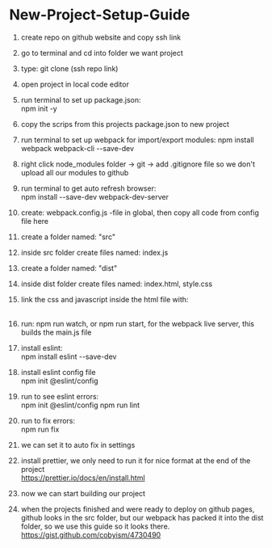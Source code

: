 # New-Project-Setup-Guide
1. create repo on github website and copy ssh link
2. go to terminal and cd into folder we want project
3. type: git clone (ssh repo link)
4. open project in local code editor
5. run terminal to set up package.json:  
npm init -y
6. copy the scrips from this projects package.json to new project
7. run terminal to set up webpack for import/export modules:
npm install webpack webpack-cli --save-dev

8. right click node_modules folder -> git -> add .gitignore file so we don't upload all our modules to github
9. run terminal to get auto refresh browser:
   <br />npm install --save-dev webpack-dev-server

10. create: webpack.config.js -file in global, then copy all code from config file here
11. create a folder named:  "src"
12. inside src folder create files named: index.js
13. create a folder named: "dist"
14. inside dist folder create files named: index.html, style.css
15. link the css and javascript inside the html file with:
  <br>   <script src="myscript.js" defer></script>
   <br>   <link rel="stylesheet" href="style.css">
16. run: npm run watch, or npm run start, for the webpack live server, this builds the main.js file
17. install eslint: 
<br> npm install eslint --save-dev
18. install eslint config file
<br> npm init @eslint/config
19. run to see eslint errors:
<br> npm init @eslint/config
npm run lint
20. run to fix errors:
<br> npm run fix
21. we can set it to auto fix in settings
22. install prettier, we only need to run it for nice format at the end of the project
<br>https://prettier.io/docs/en/install.html
23. now we can start building our project
24. when the projects finished and were ready to deploy on github pages, github looks in the src folder, but our webpack has packed it into the dist folder, so we use this guide so it looks there.
<br> https://gist.github.com/cobyism/4730490